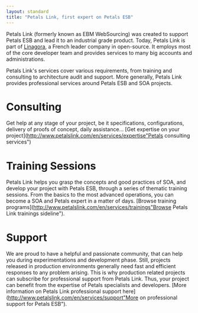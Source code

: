 ```yaml
---
layout: standard
title: "Petals Link, first expert on Petals ESB"
--- 
```

Petals Link (formerly known as EBM WebSourcing) was created to support Petals ESB and lead it to an industrial grade product.
Today, Petals Link is part of [Linagora](http://www.linagora.com), a French leader company in open-source. 
It employs most of the core developer team and provides services to many big accounts and administrations. 

Petals Link's services cover various requirements, from training and consulting to architecture audit and support.
More generally, Petals Link provides professional services around Petals ESB and SOA projects.

# <a id="consulting"></a>Consulting
Get help at any stage of your project, be it specifications, configurations, delivery of proofs of concept, daily assistance...
[Get expertise on your project](http://www.petalslink.com/en/services/expertise"Petals consulting services")

# <a id="training"></a>Training Sessions
Petals Link helps you grasp the concepts and good practices of SOA, and develop your project with Petals ESB, through a series of thematic training sessions. 
From the basics to the most advanced operations, you can become a SOA and Petals expert in a matter of days.
[Browse training programs](http://www.petalslink.com/en/services/trainings"Browse Petals Link trainings sideline").

# <a id="support"></a>Support
We are proud to have a helpful and passionate community, that can help you during experimentations and development phase. Still, projects released in production 
environments generally need fast and efficient responses to any problem arising.
This is why production related projects can subscribe for professional support from Petals Link. Thus, your project can benefit from the expertise of Petals specialists
and developers.
[More information on Petals Link professional support here](http://www.petalslink.com/en/services/support"More on professional support for Petals ESB").
